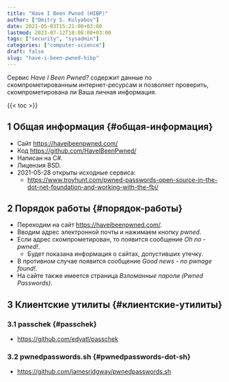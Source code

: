 ```yaml
---
title: "Have I Been Pwned (HIBP)"
author: ["Dmitry S. Kulyabov"]
date: 2021-05-03T15:21:00+03:00
lastmod: 2023-07-12T18:08:00+03:00
tags: ["security", "sysadmin"]
categories: ["computer-science"]
draft: false
slug: "have-i-been-pwned-hibp"
---
```


Сервис _Have I Been Pwned?_ содержит данные по скомпрометированным интернет-ресурсам и позволяет проверить, скомпрометирована ли Ваша личная информация.

<!--more-->

{{< toc >}}


## <span class="section-num">1</span> Общая информация {#общая-информация}

-   Сайт <https://haveibeenpwned.com/>
-   Код <https://github.com/HaveIBeenPwned/>
-   Написан на C#.
-   Лицензия BSD.
-   2021-05-28 открыты исходные сервиса:
    -   <https://www.troyhunt.com/pwned-passwords-open-source-in-the-dot-net-foundation-and-working-with-the-fbi/>


## <span class="section-num">2</span> Порядок работы {#порядок-работы}

-   Переходим на сайт <https://haveibeenpwned.com/>.
-   Вводим адрес электронной почты и нажимаем кнопку _pwned_.
-   Если адрес скомпрометирован, то появится сообщение _Oh no - pwned!_.
    -   Будет показана информация о сайтах, допустивших утечку.
-   В противном случае появится сообщение _Good news - no pwnage found!_.
-   На сайте также имеется страница _Взломанные пароли_ _(Pwned Passwords)_.


## <span class="section-num">3</span> Клиентские утилиты {#клиентские-утилиты}


### <span class="section-num">3.1</span> passchek {#passchek}

-   <https://github.com/edyatl/passchek>


### <span class="section-num">3.2</span> pwnedpasswords.sh {#pwnedpasswords-dot-sh}

-   <https://github.com/jamesridgway/pwnedpasswords.sh>
